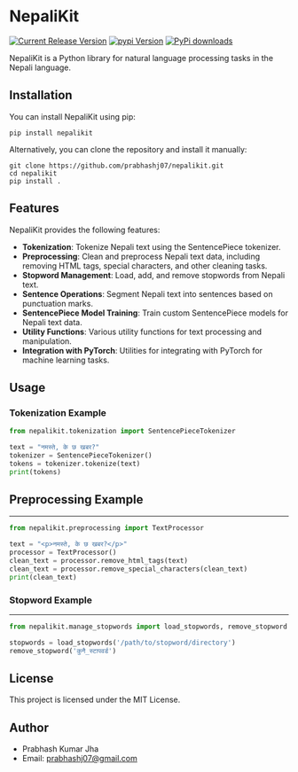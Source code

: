 NepaliKit
=========

[![Current Release Version](https://img.shields.io/github/release/explosion/nepalikit.svg?style=flat-square&logo=github)](https://github.com/explosion/nepalikit/releases)
[![pypi Version](https://img.shields.io/pypi/v/nepalikit.svg?style=flat-square&logo=pypi&logoColor=white)](https://pypi.org/project/NepaliKit/)
[![PyPi downloads](https://static.pepy.tech/personalized-badge/NepaliKit?period=total&units=international_system&left_color=grey&right_color=orange&left_text=pip%20downloads)](https://pypi.org/project/NepaliKit/)

NepaliKit is a Python library for natural language processing tasks in the Nepali language.

Installation
------------

You can install NepaliKit using pip:

    pip install nepalikit

Alternatively, you can clone the repository and install it manually:

    git clone https://github.com/prabhashj07/nepalikit.git
    cd nepalikit
    pip install .

Features
--------

NepaliKit provides the following features:

- **Tokenization**: Tokenize Nepali text using the SentencePiece tokenizer.
- **Preprocessing**: Clean and preprocess Nepali text data, including removing HTML tags, special characters, and other cleaning tasks.
- **Stopword Management**: Load, add, and remove stopwords from Nepali text.
- **Sentence Operations**: Segment Nepali text into sentences based on punctuation marks.
- **SentencePiece Model Training**: Train custom SentencePiece models for Nepali text data.
- **Utility Functions**: Various utility functions for text processing and manipulation.
- **Integration with PyTorch**: Utilities for integrating with PyTorch for machine learning tasks.

Usage
-----

### Tokenization Example

```python
from nepalikit.tokenization import SentencePieceTokenizer

text = "नमस्ते, के छ खबर?"
tokenizer = SentencePieceTokenizer()
tokens = tokenizer.tokenize(text)
print(tokens)
```

## Preprocessing Example
-----

```python
from nepalikit.preprocessing import TextProcessor

text = "<p>नमस्ते, के छ खबर?</p>"
processor = TextProcessor()
clean_text = processor.remove_html_tags(text)
clean_text = processor.remove_special_characters(clean_text)
print(clean_text)
```
### Stopword Example 
-----
```python
from nepalikit.manage_stopwords import load_stopwords, remove_stopword

stopwords = load_stopwords('/path/to/stopword/directory')
remove_stopword('कुनै_स्टापवर्ड')
```

License
-----
This project is licensed under the MIT License.

Author
-----
- Prabhash Kumar Jha
- Email: prabhashj07@gmail.com
